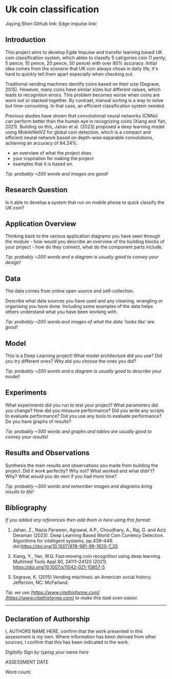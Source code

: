 # Uk coin classification
Jiaying Shen
Github link: 
Edge impulse link:

## Introduction
This project aims to develop Egde Impulse and transfer learning based UK coin classification system, which ables to classify 5 catrgories coin (1 penty, 5 pence, 10 pence, 20 pence, 50 pence) with over 80% accuracy. Initial idea comes from the scenario that UK coin always choas in daily life, it's hard to quickly tell them apart especially when checking out. 

Traditional vending machines identify coins based on their size (Segrave, 2015). However, many coins have similar sizes but different values, which leads to recognition errors. This problem becomes worse when coins are worn out or stacked together. By contrast, manual sorting is a way to solve but time-consuming. In that case, an efficient classification system needed. 

Previous studies have shown that convolutional neural networks (CNNs) can perform better than the human eye in recognizing coins (Xiang and Yan, 2021). Building on this, Jahan et al. (2023) proposed a deep learning model using MobileNetV2 for global coin detection, which is a compact and efficient neural network based on depth-wise separable convolutions, achieving an accuracy of 84.24%.

- an overview of what the project does
- your inspiration for making the project 
- examples that it is based on. 

*Tip: probably ~200 words and images are good!*

## Research Question
Is it able to develop a system that run on mobile phone to quick classify the UK coin?

## Application Overview
Thinking back to the various application diagrams you have seen through the module - how would you describe an overview of the building blocks of your project - how do they connect, what do the component parts include.

*Tip: probably ~200 words and a diagram is usually good to convey your design!*

## Data
The data comes from online open source and self-collection.

Describe what data sources you have used and any cleaning, wrangling or organising you have done. Including some examples of the data helps others understand what you have been working with.

*Tip: probably ~200 words and images of what the data 'looks like' are good!*

## Model
This is a Deep Learning project! What model architecture did you use? Did you try different ones? Why did you choose the ones you did?

*Tip: probably ~200 words and a diagram is usually good to describe your model!*

## Experiments
What experiments did you run to test your project? What parameters did you change? How did you measure performance? Did you write any scripts to evaluate performance? Did you use any tools to evaluate performance? Do you have graphs of results? 

*Tip: probably ~300 words and graphs and tables are usually good to convey your results!*

## Results and Observations
Synthesis the main results and observations you made from building the project. Did it work perfectly? Why not? What worked and what didn't? Why? What would you do next if you had more time?  

*Tip: probably ~300 words and remember images and diagrams bring results to life!*

## Bibliography
*If you added any references then add them in here using this format:*

1. Jahan, Z., Nazia Parween, Agrawal, A.P., Choudhary, A., Raj, G. and Aziz Deraman (2023). Deep Learning Based World Coin Currency Detection. Algorithms for intelligent systems, pp.439–449. doi:https://doi.org/10.1007/978-981-99-1620-7_35.

2. Xiang, Y., Yan, W.Q. Fast‐moving coin recognition using deep learning. Multimed Tools Appl 80, 24111–24120 (2021). https://doi.org/10.1007/s11042-021-10857-5

3. Segrave, K. (2015) Vending machines: an American social history. Jefferson, NC: McFarland.

*Tip: we use [https://www.citethisforme.com](https://www.citethisforme.com) to make this task even easier.* 

----

## Declaration of Authorship

I, AUTHORS NAME HERE, confirm that the work presented in this assessment is my own. Where information has been derived from other sources, I confirm that this has been indicated in the work.


*Digitally Sign by typing your name here*

ASSESSMENT DATE

Word count: 
